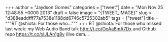 
+++
author = "Jaydson Gomes"
categories = ["tweet"]
date = "Mon Nov 25 12:48:55 +0000 2013"
draft = false
image = "{TWEET_IMAGE}"
slug = "d388eaddfff77a7538e1188dd6746c5725302ab5"
tags = ["tweet"]
title = """RT @shiota: For those who..."""
+++
RT @shiota: For those who missed last week: my Web Audio Band talk http://t.co/OoAa8mA7Dx and Github repo https://t.co/xlJLAn1g8v (live dem…
